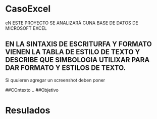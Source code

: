 # CasoExcel
eN ESTE PROYECTO SE ANALIZARÁ CUNA BASE DE DATOS DE MICROSOFT EXCEL
## EN LA SINTAXIS DE ESCRITURFA Y FORMATO VIENEN LA TABLA DE ESTILO DE TEXTO  Y DESCRIBE QUE SIMBOLOGIA UTILIXAR PARA DAR FORMATO Y ESTILOS DE TEXTO. 
Si quuieren agregar un screenshot deben poner 

##COntexto .. 
##Objetivo 
# Resulados

